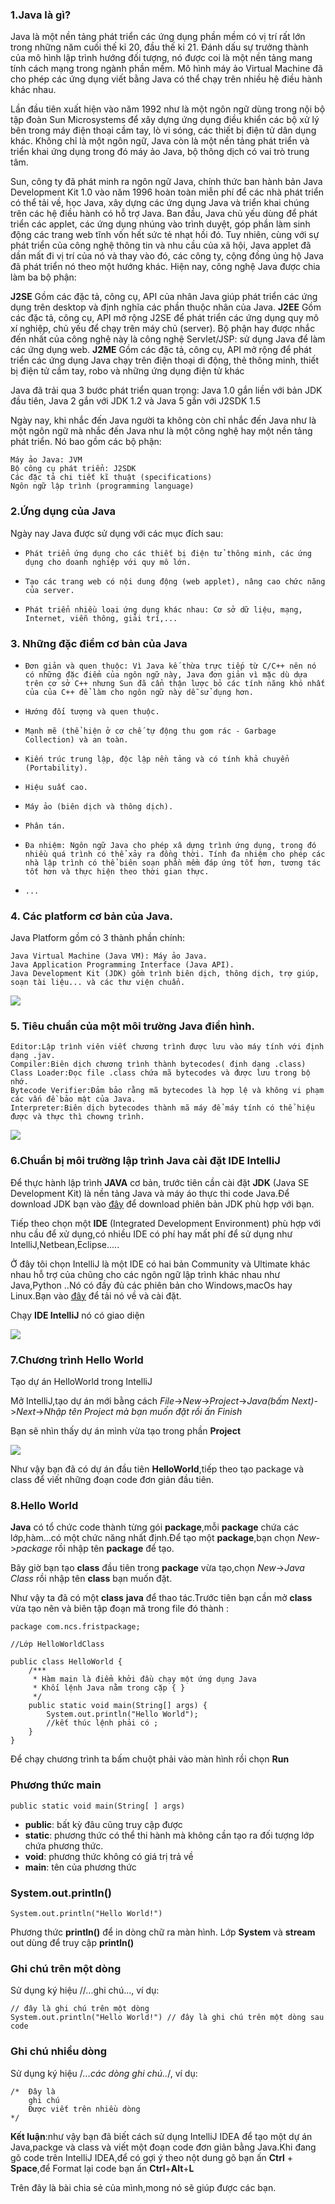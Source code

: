 ### 1.Java là gì?
Java là một nền tảng phát triển các ứng dụng phần mềm có vị trí rất lớn trong những năm cuối thế kỉ 20, đầu thế kỉ 21. Đánh dấu sự trưởng thành của mô hình lập trình hướng đối tượng, nó được coi là một nền tảng mang tính cách mạng trong ngành phần mềm. Mô hình máy ảo Virtual Machine đã cho phép các ứng dụng viết bằng Java có thể chạy trên nhiều hệ điều hành khác nhau.

Lần đầu tiên xuất hiện vào năm 1992 như là một ngôn ngữ dùng trong nội bộ tập đoàn Sun Microsystems để xây dựng ứng dụng điều khiển các bộ xử lý bên trong máy điện thoại cầm tay, lò vi sóng, các thiết bị điện tử dân dụng khác. Không chỉ là một ngôn ngữ, Java còn là một nền tảng phát triển và triển khai ứng dụng trong đó máy ảo Java, bộ thông dịch có vai trò trung tâm.

Sun, công ty đã phát minh ra ngôn ngữ Java, chính thức ban hành bản Java Development Kit 1.0 vào năm 1996 hoàn toàn miễn phí để các nhà phát triển có thể tải về, học Java, xây dựng các ứng dụng Java và triển khai chúng trên các hệ điều hành có hỗ trợ Java. Ban đầu, Java chủ yếu dùng để phát triển các applet, các ứng dụng nhúng vào trình duyệt, góp phần làm sinh động các trang web tĩnh vốn hết sức tẻ nhạt hồi đó. Tuy nhiên, cùng với sự phát triển của công nghệ thông tin và nhu cầu của xã hội, Java applet đã dần mất đi vị trí của nó và thay vào đó, các công ty, cộng đồng ủng hộ Java đã phát triển nó theo một hướng khác. Hiện nay, công nghệ Java được chia làm ba bộ phận:

**J2SE**
    Gồm các đặc tả, công cụ, API của nhân Java giúp phát triển các ứng dụng trên desktop và định nghĩa các phần thuộc nhân của Java.
**J2EE**
    Gồm các đặc tả, công cụ, API mở rộng J2SE để phát triển các ứng dụng quy mô xí nghiệp, chủ yếu để chạy trên máy chủ (server). Bộ phận hay được nhắc đến nhất của công nghệ này là công nghệ Servlet/JSP: sử dụng Java để làm các ứng dụng web.
**J2ME**
    Gồm các đặc tả, công cụ, API mở rộng để phát triển các ứng dụng Java chạy trên điện thoại di động, thẻ thông minh, thiết bị điện tử cầm tay, robo và những ứng dụng điện tử khác

Java đã trải qua 3 bước phát triển quan trọng: Java 1.0 gắn liền với bản JDK đầu tiên, Java 2 gắn với JDK 1.2 và Java 5 gắn với J2SDK 1.5

Ngày nay, khi nhắc đến Java người ta không còn chỉ nhắc đến Java như là một ngôn ngữ mà nhắc đến Java như là một công nghệ hay một nền tảng phát triển. Nó bao gồm các bộ phận:

    Máy ảo Java: JVM
    Bộ công cụ phát triển: J2SDK
    Các đặc tả chi tiết kĩ thuật (specifications)
    Ngôn ngữ lập trình (programming language)
### 2.Ứng dụng của Java
Ngày nay Java được sử dụng với các mục đích sau:

*     Phát triển ứng dụng cho các thiết bị điện tử thông minh, các ứng dụng cho doanh nghiệp với quy mô lớn.
*     Tạo các trang web có nội dung động (web applet), nâng cao chức năng của server.
*     Phát triển nhiều loại ứng dụng khác nhau: Cơ sở dữ liệu, mạng, Internet, viễn thông, giải trí,...
### 3. Những đặc điểm cơ bản của Java

*     Đơn giản và quen thuộc: Vì Java kế thừa trực tiếp từ C/C++ nên nó có những đặc điểm của ngôn ngữ này, Java đơn giản vì mặc dù dựa trên cơ sở C++ nhưng Sun đã cẩn thận lược bỏ các tính năng khó nhất của của C++ để làm cho ngôn ngữ này dễ sử dụng hơn.
*     Hướng đối tượng và quen thuộc.
*     Mạnh mẽ (thể hiện ở cơ chế tự động thu gom rác - Garbage Collection) và an toàn.
*     Kiến trúc trung lập, độc lập nền tảng và có tính khả chuyển (Portability).
*     Hiệu suất cao.
*     Máy ảo (biên dịch và thông dịch).
*     Phân tán.
*     Đa nhiệm: Ngôn ngữ Java cho phép xâ dựng trình ứng dụng, trong đó nhiều quá trình có thể xảy ra đồng thời. Tính đa nhiệm cho phép các nhà lập trình có thể biên soạn phần mềm đáp ứng tốt hơn, tương tác tốt hơn và thực hiện theo thời gian thực.
*     ...
### 4. Các platform cơ bản của Java.
Java Platform gồm có 3 thành phần chính:

    Java Virtual Machine (Java VM): Máy ảo Java.
    Java Application Programming Interface (Java API).
    Java Development Kit (JDK) gồm trình biên dịch, thông dịch, trợ giúp, soạn tài liệu... và các thư viện chuẩn.

![](https://images.viblo.asia/7996c193-f77a-4b37-abf6-e34226051aad.png)

### 5. Tiêu chuẩn của một môi trường Java điển hình.
    Editor:Lập trình viên viết chương trình được lưu vào máy tính với định dạng .jav.
    Compiler:Biên dịch chương trình thành bytecodes( định dạng .class)
    Class Loader:Đọc file .class chứa mã bytecodes và được lưu trong bộ nhớ.
    Bytecode Verifier:Đảm bảo rằng mã bytecodes là hợp lệ và không vi phạm các vấn đề bảo mật của Java.
    Interpreter:Biên dịch bytecodes thành mã máy để máy tính có thể hiệu được và thực thì chowng trình.

![](https://images.viblo.asia/22d18662-5e8b-418b-86da-d41148ab41be.png)


### 6.Chuẩn bị môi trường lập trình Java cài đặt IDE IntelliJ
Để thực hành lập trình **JAVA** cơ bản, trước tiên cần cài đặt **JDK** (Java SE Development Kit) là nền tảng Java và máy áo thực thi code Java.Để download JDK bạn vào [đây](https://www.oracle.com/java/technologies/javase-downloads.html) để download phiên bản JDK phù hợp với bạn.

Tiếp theo chọn một **IDE** (Integrated Development Environment) phù hợp với nhu cầu để xử dụng,có nhiều IDE có phí hay mất phí để sử dụng như IntelliJ,Netbean,Eclipse.....

Ở đây tôi chọn IntelliJ là một IDE có hai bản Community và Ultimate khác nhau hỗ trợ của chũng cho các ngôn ngữ lập trình khác nhau như Java,Python ..Nó có đầy đủ các phiên bản cho Windows,macOs hay Linux.Bạn vào
[đây](https://www.jetbrains.com/idea/download/#section=linux) để tải nó về và cài đặt.

Chạy **IDE IntelliJ** nó có giao diện


![](https://images.viblo.asia/af57cd61-cb35-4f11-a039-1ef16420e2fa.png)



### 7.Chương trình Hello World

Tạo dự án HelloWorld trong IntelliJ

Mở IntelliJ,tạo dự án mới bằng cách *File*->*New*->*Project*->*Java(bấm Next)*->*Next*->*Nhập tên Project mà bạn muốn đặt rồi ấn Finish*

Bạn sẽ nhìn thấy dự án mình vừa tạo trong phần **Project**

![](https://images.viblo.asia/936d39c2-4ffe-490a-8b67-9cdcf05a6f08.png)

Như vậy bạn đã có dự án đầu tiên **HelloWorld**,tiếp theo tạo package và class để viết những đoạn code đơn giản đầu tiên.

### 8.Hello World

**Java** có tổ chức code thành từng gói **package**,mỗi **package** chứa các lớp,hàm...có một chức năng nhất định.Để tạo một **package**,bạn chọn *New*->*package* rồi nhập tên **package** để tạo.

Bây giờ bạn tạo **class** đầu tiên trong **package** vừa tạo,chọn *New*->*Java Class* rồi nhập tên **class** bạn muốn đặt.

Như vậy ta đã có một **class** **java** để thao tác.Trước tiên bạn cần mở **class** vừa tạo nên và biên tập đoạn mã trong file đó thành :
```
package com.ncs.fristpackage;

//Lớp HelloWorldClass

public class HelloWorld {
    /***
     * Hàm main là điểm khởi đầu chạy một ứng dụng Java
     * Khối lệnh Java nằm trong cặp { }
     */
    public static void main(String[] args) {
        System.out.println("Hello World");
        //kết thúc lệnh phải có ;
    }
}
```

Để chạy chương trình ta bấm chuột phải vào màn hình rồi chọn **Run**

### Phương thức main

```
public static void main(String[ ] args)
```

* **public**: bất kỳ đâu cũng truy cập được
* **static**: phương thức có thể thi hành mà không cần tạo ra đối tượng lớp chứa phương thức.
* **void**: phương thức không có giá trị trả về
* **main**: tên của phương thức

### System.out.println()

```
System.out.println("Hello World!")
```

Phương thức **println()** để in dòng chữ ra màn hình. Lớp **System** và **stream** out dùng để truy cập **println()**

### Ghi chú trên một dòng
Sử dụng ký hiệu //...ghi chú..., ví dụ:
```
// đây là ghi chú trên một dòng
System.out.println("Hello World!") // đây là ghi chú trên một dòng sau code
```

### Ghi chú nhiều dòng
Sử dụng ký hiệu /*...các dòng ghi chú..*/, ví dụ:

```
/*  Đây là 
    ghi chú
    Được viết trên nhiều dòng
*/
```

**Kết luận**:như vậy bạn đã biết cách sử dụng IntelliJ IDEA để tạo một dự án Java,packge và class và viết một đoạn code đơn giản bằng Java.Khi đang gõ code trên IntelliJ IDEA,để có gợi ý theo nột dung gõ bạn ấn **Ctrl** + **Space**,để Format lại code bạn ấn **Ctrl**+**Alt**+**L**


Trên đây là bài chia sẻ của mình,mong nó sẽ giúp được các bạn.
